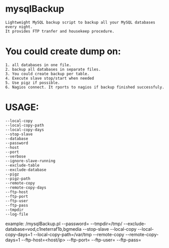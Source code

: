 # mysqlBackup

    Lightweight MySQL backup script to backup all your MySQL databases every night.
    It provides FTP tranfer and housekeep procedure.

# You could create dump on:
    1. all databases in one file.
    2. backup all databases in separate files.
    3. You could create backup per table.
    4. Execute slave stop/start when needed
    5. Use pigz if possible.
    6. Nagios connect. It rports to nagios if backup finished successfuly.


# USAGE:
    
    --local-copy
    --local-copy-path
    --local-copy-days
    --stop-slave
    --database
    --password
    --host
    --port
    --verbose
    --ignore-slave-running
    --exclude-table
    --exclude-database
    --pigz
    --pigz-path
    --remote-copy
    --remote-copy-days
    --ftp-host
    --ftp-port
    --ftp-user
    --ftp-pass
    --tmpdir
    --log-file

example: /mysqlBackup.pl --password=<mysql root password> --tmpdir=/tmp/ --exclude-database=vod,c1neterraf1b,bgmedia --stop-slave --local-copy --local-copy-days=1 --local-copy-path=/var/tmp --remote-copy --remote-copy-days=1 --ftp-host=<host/ip> --ftp-port=<port> --ftp-user=<user> --ftp-pass=<password>
